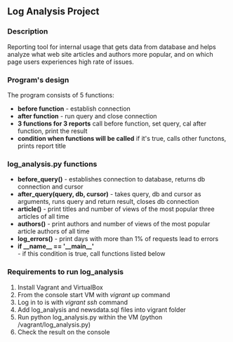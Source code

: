 <h2>Log Analysis Project</h2>

<h3>Description</h3>
Reporting tool for internal usage that gets data from database and helps analyze what web site articles and authors more popular, and on which page users experiences high rate of issues. 

<h3>Program's design</h3>
<p>The program consists of 5 functions:</p>
<ul>
<li><strong>before function</strong> - establish connection</li>
<li><strong>after function</strong> - run query and close connection</li>
<li><strong>3 functions for 3 reports</strong> call before function, set query, cal after function, print the result</li>
<li><strong>condition when functions will be called</strong> if it's true, calls other functons, prints report title</li>
</ul>

<h3>log_analysis.py functions</h3>
<ul>
<li><strong>before_query()</strong> - establishes connection to database, returns db connection and cursor</li>
<li><strong>after_query(query, db, cursor)</strong> - takes query, db and cursor as arguments, runs query and return result, closes db connection</li>
<li><strong>article()</strong> -  print titles and number of views of the most popular three articles of all time</li>
<li><strong>authors()</strong> - print authors and number of views of the most popular article authors of all time</li>
<li><strong>log_errors()</strong> - print days with more than 1% of requests lead to errors</li>
<li><strong>if __name__ == '__main__'</strong></li> - if this condition is true, call functions listed below
</ul>

<h3>Requirements to run log_analysis</h3>
<ol>
<li>Install Vagrant and VirtualBox</li>
<li>From the console start VM with <em>vigrant up</em> command</li>
<li>Log in to is with <em>vigrant ssh</em> command</li>
<li>Add log_analysis and newsdata.sql files into vigrant folder</li>
<li>Run python log_analysis.py within the VM (python /vagrant/log_analysis.py)</li>
<li>Check the result on the console</li>
<ol>
